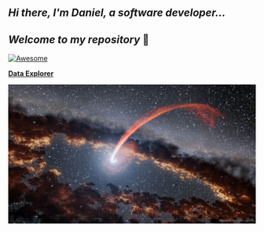 ## _Hi there, I'm Daniel, a software developer..._ 

## _Welcome to my repository_  👋


[![Awesome](https://awesome.re/badge.svg)](https://awesome.re)

 <b><a href="https://ossinsight.io/explore/">Data Explorer</a></b>

![El universo es Infinito](./BhShredder_NASA_3482.jpg)


<!--
**Orionk999/Orionk999** is a ✨ _special_ ✨ repository because its `README.md` (this file) appears on your GitHub profile.

Here are some ideas to get you started:

- 🔭 I’m currently working on ...
- 🌱 I’m currently learning ...
- 👯 I’m looking to collaborate on ...
- 🤔 I’m looking for help with ...
- 💬 Ask me about ...
- 📫 How to reach me: ...
- 😄 Pronouns: ...
- ⚡ Fun fact: ...
-->
